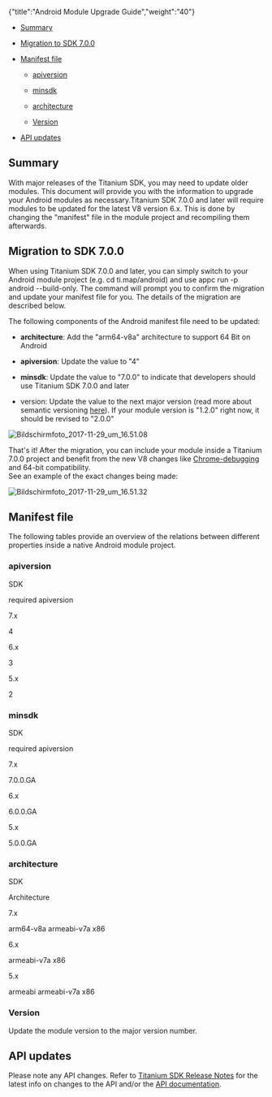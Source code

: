 {"title":"Android Module Upgrade Guide","weight":"40"} 

*   [Summary](#Summary)
    
*   [Migration to SDK 7.0.0](#MigrationtoSDK7.0.0)
    
*   [Manifest file](#Manifestfile)
    
    *   [apiversion](#apiversion)
        
    *   [minsdk](#minsdk)
        
    *   [architecture](#architecture)
        
    *   [Version](#Version)
        
*   [API updates](#APIupdates)
    

## Summary

With major releases of the Titanium SDK, you may need to update older modules. This document will provide you with the information to upgrade your Android modules as necessary.Titanium SDK 7.0.0 and later will require modules to be updated for the latest V8 version 6.x. This is done by changing the "manifest" file in the module project and recompiling them afterwards.

## Migration to SDK 7.0.0

When using Titanium SDK 7.0.0 and later, you can simply switch to your Android module project (e.g. cd ti.map/android) and use appc run -p android --build-only. The command will prompt you to confirm the migration and update your manifest file for you. The details of the migration are described below.

The following components of the Android manifest file need to be updated:

*   **architecture**: Add the "arm64-v8a" architecture to support 64 Bit on Android
    
*   **apiversion**: Update the value to "4"
    
*   **minsdk**: Update the value to "7.0.0" to indicate that developers should use Titanium SDK 7.0.0 and later
    
*   version: Update the value to the next major version (read more about semantic versioning [here](https://semver.org/)). If your module version is "1.2.0" right now, it should be revised to "2.0.0"
    

![Bildschirmfoto_2017-11-29_um_16.51.08](/Images/appc/download/attachments/52298697/Bildschirmfoto_2017-11-29_um_16.51.08.png)

That's it! After the migration, you can include your module inside a Titanium 7.0.0 project and benefit from the new V8 changes like [Chrome-debugging](https://developers.google.com/web/tools/chrome-devtools/remote-debugging/) and 64-bit compatibility.  
See an example of the exact changes being made:

![Bildschirmfoto_2017-11-29_um_16.51.32](/Images/appc/download/attachments/52298697/Bildschirmfoto_2017-11-29_um_16.51.32.png)

## Manifest file

The following tables provide an overview of the relations between different properties inside a native Android module project.

### apiversion

SDK

required apiversion

7.x

4

6.x

3

5.x

2

### minsdk

SDK

required apiversion

7.x

7.0.0.GA

6.x

6.0.0.GA

5.x

5.0.0.GA

### architecture

SDK

Architecture

7.x

arm64-v8a armeabi-v7a x86

6.x

armeabi-v7a x86

5.x

armeabi armeabi-v7a x86

### Version

Update the module version to the major version number.

## API updates

Please note any API changes. Refer to [Titanium SDK Release Notes](https://wiki.appcelerator.org/display/DB/Titanium+SDK+Release+Notes) for the latest info on changes to the API and/or the [API documentation](#!/api).